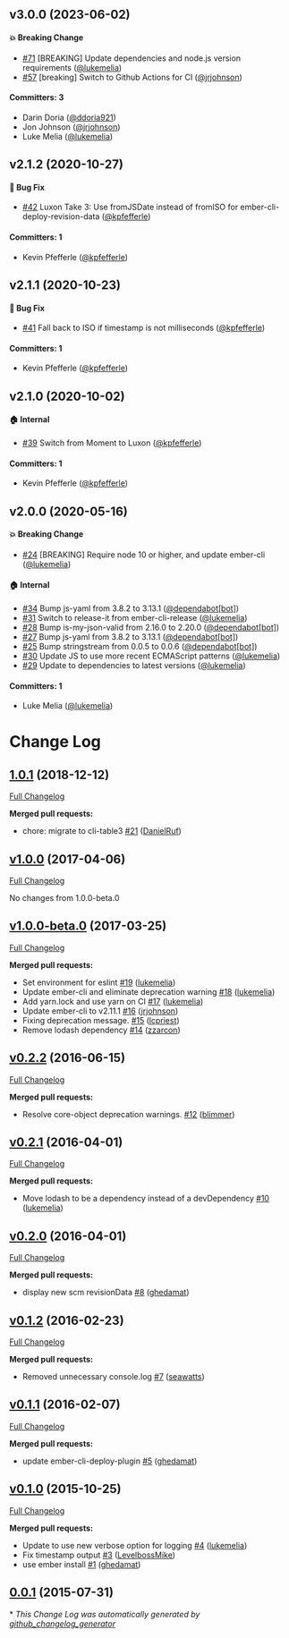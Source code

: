 ## v3.0.0 (2023-06-02)

#### :boom: Breaking Change
* [#71](https://github.com/ember-cli-deploy/ember-cli-deploy-display-revisions/pull/71) [BREAKING] Update dependencies and node.js version requirements ([@lukemelia](https://github.com/lukemelia))
* [#57](https://github.com/ember-cli-deploy/ember-cli-deploy-display-revisions/pull/57) [breaking] Switch to Github Actions for CI ([@jrjohnson](https://github.com/jrjohnson))

#### Committers: 3
- Darin Doria ([@ddoria921](https://github.com/ddoria921))
- Jon Johnson ([@jrjohnson](https://github.com/jrjohnson))
- Luke Melia ([@lukemelia](https://github.com/lukemelia))

## v2.1.2 (2020-10-27)

#### :bug: Bug Fix
* [#42](https://github.com/ember-cli-deploy/ember-cli-deploy-display-revisions/pull/42) Luxon Take 3: Use fromJSDate instead of fromISO for ember-cli-deploy-revision-data ([@kpfefferle](https://github.com/kpfefferle))

#### Committers: 1
- Kevin Pfefferle ([@kpfefferle](https://github.com/kpfefferle))

## v2.1.1 (2020-10-23)

#### :bug: Bug Fix
* [#41](https://github.com/ember-cli-deploy/ember-cli-deploy-display-revisions/pull/41) Fall back to ISO if timestamp is not milliseconds ([@kpfefferle](https://github.com/kpfefferle))

#### Committers: 1
- Kevin Pfefferle ([@kpfefferle](https://github.com/kpfefferle))

## v2.1.0 (2020-10-02)

#### :house: Internal
* [#39](https://github.com/ember-cli-deploy/ember-cli-deploy-display-revisions/pull/39) Switch from Moment to Luxon ([@kpfefferle](https://github.com/kpfefferle))

#### Committers: 1
- Kevin Pfefferle ([@kpfefferle](https://github.com/kpfefferle))

## v2.0.0 (2020-05-16)

#### :boom: Breaking Change
* [#24](https://github.com/ember-cli-deploy/ember-cli-deploy-display-revisions/pull/24) [BREAKING] Require node 10 or higher, and update ember-cli ([@lukemelia](https://github.com/lukemelia))

#### :house: Internal
* [#34](https://github.com/ember-cli-deploy/ember-cli-deploy-display-revisions/pull/34) Bump js-yaml from 3.8.2 to 3.13.1 ([@dependabot[bot]](https://github.com/apps/dependabot))
* [#31](https://github.com/ember-cli-deploy/ember-cli-deploy-display-revisions/pull/31) Switch to release-it from ember-cli-release ([@lukemelia](https://github.com/lukemelia))
* [#28](https://github.com/ember-cli-deploy/ember-cli-deploy-display-revisions/pull/28) Bump is-my-json-valid from 2.16.0 to 2.20.0 ([@dependabot[bot]](https://github.com/apps/dependabot))
* [#27](https://github.com/ember-cli-deploy/ember-cli-deploy-display-revisions/pull/27) Bump js-yaml from 3.8.2 to 3.13.1 ([@dependabot[bot]](https://github.com/apps/dependabot))
* [#25](https://github.com/ember-cli-deploy/ember-cli-deploy-display-revisions/pull/25) Bump stringstream from 0.0.5 to 0.0.6 ([@dependabot[bot]](https://github.com/apps/dependabot))
* [#30](https://github.com/ember-cli-deploy/ember-cli-deploy-display-revisions/pull/30) Update JS to use more recent ECMAScript patterns ([@lukemelia](https://github.com/lukemelia))
* [#29](https://github.com/ember-cli-deploy/ember-cli-deploy-display-revisions/pull/29) Update to dependencies to latest versions ([@lukemelia](https://github.com/lukemelia))

#### Committers: 1
- Luke Melia ([@lukemelia](https://github.com/lukemelia))

# Change Log

## [1.0.1](https://github.com/ember-cli-deploy/ember-cli-deploy-display-revisions/tree/1.0.1) (2018-12-12)
[Full Changelog](https://github.com/ember-cli-deploy/ember-cli-deploy-display-revisions/compare/v1.0.0...1.0.1)

**Merged pull requests:**

- chore: migrate to cli-table3 [\#21](https://github.com/ember-cli-deploy/ember-cli-deploy-display-revisions/pull/21) ([DanielRuf](https://github.com/DanielRuf))

## [v1.0.0](https://github.com/ember-cli-deploy/ember-cli-deploy-display-revisions/tree/v1.0.0) (2017-04-06)
[Full Changelog](https://github.com/ember-cli-deploy/ember-cli-deploy-display-revisions/compare/v1.0.0-beta.0...v1.0.0)

No changes from 1.0.0-beta.0

## [v1.0.0-beta.0](https://github.com/ember-cli-deploy/ember-cli-deploy-display-revisions/tree/v1.0.0-beta.0) (2017-03-25)
[Full Changelog](https://github.com/ember-cli-deploy/ember-cli-deploy-display-revisions/compare/v0.2.2...v1.0.0-beta.0)

**Merged pull requests:**

- Set environment for eslint [\#19](https://github.com/ember-cli-deploy/ember-cli-deploy-display-revisions/pull/19) ([lukemelia](https://github.com/lukemelia))
- Update ember-cli and eliminate deprecation warning [\#18](https://github.com/ember-cli-deploy/ember-cli-deploy-display-revisions/pull/18) ([lukemelia](https://github.com/lukemelia))
- Add yarn.lock and use yarn on CI [\#17](https://github.com/ember-cli-deploy/ember-cli-deploy-display-revisions/pull/17) ([lukemelia](https://github.com/lukemelia))
- Update ember-cli to v2.11.1 [\#16](https://github.com/ember-cli-deploy/ember-cli-deploy-display-revisions/pull/16) ([jrjohnson](https://github.com/jrjohnson))
- Fixing deprecation message. [\#15](https://github.com/ember-cli-deploy/ember-cli-deploy-display-revisions/pull/15) ([lcpriest](https://github.com/lcpriest))
- Remove lodash dependency [\#14](https://github.com/ember-cli-deploy/ember-cli-deploy-display-revisions/pull/14) ([zzarcon](https://github.com/zzarcon))

## [v0.2.2](https://github.com/ember-cli-deploy/ember-cli-deploy-display-revisions/tree/v0.2.2) (2016-06-15)
[Full Changelog](https://github.com/ember-cli-deploy/ember-cli-deploy-display-revisions/compare/v0.2.1...v0.2.2)

**Merged pull requests:**

- Resolve core-object deprecation warnings. [\#12](https://github.com/ember-cli-deploy/ember-cli-deploy-display-revisions/pull/12) ([blimmer](https://github.com/blimmer))

## [v0.2.1](https://github.com/ember-cli-deploy/ember-cli-deploy-display-revisions/tree/v0.2.1) (2016-04-01)
[Full Changelog](https://github.com/ember-cli-deploy/ember-cli-deploy-display-revisions/compare/v0.2.0...v0.2.1)

**Merged pull requests:**

- Move lodash to be a dependency instead of a devDependency [\#10](https://github.com/ember-cli-deploy/ember-cli-deploy-display-revisions/pull/10) ([lukemelia](https://github.com/lukemelia))

## [v0.2.0](https://github.com/ember-cli-deploy/ember-cli-deploy-display-revisions/tree/v0.2.0) (2016-04-01)
[Full Changelog](https://github.com/ember-cli-deploy/ember-cli-deploy-display-revisions/compare/v0.1.2...v0.2.0)

**Merged pull requests:**

- display new scm revisionData [\#8](https://github.com/ember-cli-deploy/ember-cli-deploy-display-revisions/pull/8) ([ghedamat](https://github.com/ghedamat))

## [v0.1.2](https://github.com/ember-cli-deploy/ember-cli-deploy-display-revisions/tree/v0.1.2) (2016-02-23)
[Full Changelog](https://github.com/ember-cli-deploy/ember-cli-deploy-display-revisions/compare/v0.1.1...v0.1.2)

**Merged pull requests:**

- Removed unnecessary console.log [\#7](https://github.com/ember-cli-deploy/ember-cli-deploy-display-revisions/pull/7) ([seawatts](https://github.com/seawatts))

## [v0.1.1](https://github.com/ember-cli-deploy/ember-cli-deploy-display-revisions/tree/v0.1.1) (2016-02-07)
[Full Changelog](https://github.com/ember-cli-deploy/ember-cli-deploy-display-revisions/compare/v0.1.0...v0.1.1)

**Merged pull requests:**

- update ember-cli-deploy-plugin [\#5](https://github.com/ember-cli-deploy/ember-cli-deploy-display-revisions/pull/5) ([ghedamat](https://github.com/ghedamat))

## [v0.1.0](https://github.com/ember-cli-deploy/ember-cli-deploy-display-revisions/tree/v0.1.0) (2015-10-25)
[Full Changelog](https://github.com/ember-cli-deploy/ember-cli-deploy-display-revisions/compare/0.0.1...v0.1.0)

**Merged pull requests:**

- Update to use new verbose option for logging [\#4](https://github.com/ember-cli-deploy/ember-cli-deploy-display-revisions/pull/4) ([lukemelia](https://github.com/lukemelia))
- Fix timestamp output [\#3](https://github.com/ember-cli-deploy/ember-cli-deploy-display-revisions/pull/3) ([LevelbossMike](https://github.com/LevelbossMike))
- use ember install [\#1](https://github.com/ember-cli-deploy/ember-cli-deploy-display-revisions/pull/1) ([ghedamat](https://github.com/ghedamat))

## [0.0.1](https://github.com/ember-cli-deploy/ember-cli-deploy-display-revisions/tree/0.0.1) (2015-07-31)


\* *This Change Log was automatically generated by [github_changelog_generator](https://github.com/skywinder/Github-Changelog-Generator)*
